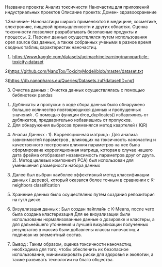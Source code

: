 Название проекта: Анализ токсичности Наночастиц для приложений индустриальных проектов
Описание проекта: Домен- здравоохранение

1.Значение- Наночастицы широко применяются в медицине, косметике, электронике, пищевой промышленности и других областях. Оценка токсичности позволяет разрабатывать безопасные продукты и процессы. 
2. Парсинг данных осуществлялся путем использования open source баз данных, а также собранных учеными в разное время сводных таблиц характеристик наночастиц. 

1) https://www.kaggle.com/datasets/ucimachinelearning/nanoparticle-toxicity-dataset

2)https://github.com/NanoTox/ToxicityModel/blob/master/dataset.txt

3)https://db.nanopharos.eu/Queries/Datasets.zul?datasetID=np1

3. Очистка данных : Очистка данных осуществлялась с помощью библиотеки pandas 
1) Дубликаты и пропуски: в ходе сбора данных было обнаружено большое  количество повтоярющихся данных  и пропущенных значений . С помощью функции drop_duplicates() избавлялись от дубликатов, предварительно избавившись от пропусков. 
2) Для обнаружения выбросов применялся метод квартелей ( IQR)
4. Анализ Данных : 
1). Корреляционная матрица : Для анализа зависимостей параметров , влияющих на токсичность наночастиц и качественного построения влияния параметров на нее была сформирована корреляционная матрица, которая в случае нашего дата фрейма отображает независимость параметров друг от друга. 
2). Метод целевых компонент( PCA)  был использован для уменьшения размерности набора данных 
3) Далее был выбран наиболее эффективный метод классификации данных ( дерево), который оказался более точным в сравнении с K-neighbors classification
5. Хранение данных было осуществлено путем создания репозитория на гугл диске.  
6. Визуализация данных : 
Был создан пайплайн с K-Means, после чего была создана кластеризация 
Для ее визуализации были использованы нормализованные данные о дозировке и кластеры, а для дальнейшего уточнения и лучшей визуализации полученных результатов в массив были добавлены классы наночастиц и подписан их элементный состав. 

7. Вывод : Таким образом, оценка токсичности наночастиц необходима для того, чтобы обеспечить их безопасное использование, минимизировать риски для здоровья и экологии, а также развивать технологии на благо общества.

